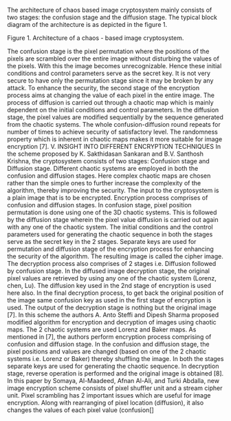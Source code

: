 The architecture of chaos based image cryptosystem mainly consists of two stages: the confusion stage and the diffusion stage. The typical block diagram of the architecture is as depicted in the figure 1. 
 
 
 
 
Figure  1.   Architecture   of a chaos - based image cryptosystem. 
 
The confusion stage is the pixel permutation where the positions of the pixels are scrambled over the entire image without disturbing the values of the pixels. With this the image becomes unrecognizable. Hence 
these initial conditions and control parameters serve as the secret key. It is not very secure to have only the permutation stage since it may be broken by any attack. To enhance the security, the second stage of the encryption process aims at changing the value of each pixel in the entire image. The process of diffusion is carried out through a chaotic map which is mainly dependent on the initial conditions and control parameters. In the diffusion stage, the pixel values are modified sequentially by the sequence generated from the chaotic systems. The whole confusion-diffusion round 
repeats for number of times to achieve security of satisfactory 
level. The randomness property which is inherent in chaotic 
maps makes it more suitable for image encryption [7]. 
V. 
INSIGHT INTO DIFFERENT ENCRYPTION 
TECHNIQUES 
In the scheme proposed by K. Sakthidasan Sankaran and 
B.V. Santhosh Krishna, the cryptosystem consists of two 
stages: Confusion stage and Diffusion stage. Different 
chaotic systems are employed in both the confusion and 
diffusion stages. Here complex chaotic maps are chosen 
rather than the simple ones to further increase the complexity 
of the algorithm, thereby improving the security. The input to 
the cryptosystem is a plain image that is to be encrypted. 
Encryption process comprises of confusion and diffusion 
stages. In confusion stage, pixel position permutation is done 
using one of the 3D chaotic systems. This is followed by the 
diffusion stage wherein the pixel value diffusion is carried 
out again with any one of the chaotic system. The initial 
conditions and the control parameters used for generating the 
chaotic sequence in both the stages serve as the secret key in 
the 2 stages. Separate keys are used for permutation and 
diffusion stage of the encryption process for enhancing the 
security of the algorithm. The resulting image is called the 
cipher image. The decryption process also comprises of 2 
stages i.e. Diffusion followed by confusion stage. In the 
diffused image decryption stage, the original pixel values are 
retrieved by using any one of the chaotic system (Lorenz, 
chen, Lu). The diffusion key used in the 2nd stage of 
encryption is used here also. In the final decryption process, 
to get back the original position of the image same confusion 
key as used in the first stage of encryption is used. The output 
of the decryption stage is nothing but the original image [7]. 
            In this scheme the authors A. Anto Steffi and Dipesh 
Sharma proposed modified algorithm for encryption and 
decryption of images using chaotic maps. The 2 chaotic 
systems are used Lorenz and Baker maps. As mentioned in 
[7], the authors perform encryption process comprising of 
confusion and diffusion stage. In the confusion and diffusion 
stage, the pixel positions and values are changed (based on 
one of the 2 chaotic systems i.e. Lorenz or Baker) thereby 
shuffling the image. In both the stages separate keys are used 
for generating the chaotic sequence. In decryption stage, 
reverse operation is performed and the original image is 
obtained [8]. 
           In this paper by Somaya, Al-Maadeed, Afnan Al-Ali, 
and Turki Abdalla, new image encryption scheme consists of 
pixel shuffler unit and a stream cipher unit. Pixel scrambling 
has 2 important issues which are useful for image encryption. 
Along with rearranging of pixel location (diffusion), it also 
changes the values of each pixel value (confusion[]